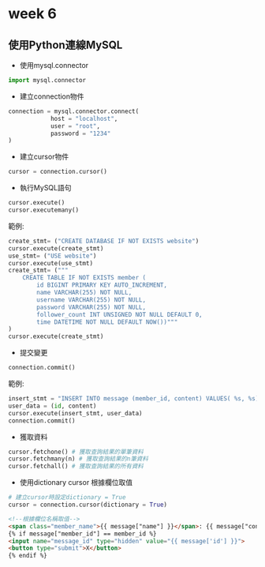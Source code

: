 # week 6
## 使用Python連線MySQL
*  使用mysql.connector
```python
import mysql.connector
```
*  建立connection物件
```python
connection = mysql.connector.connect(
            host = "localhost",
            user = "root",
            password = "1234"
)
```
*  建立cursor物件
```python
cursor = connection.cursor()
```
*  執行MySQL語句
```python
cursor.execute()
cursor.executemany()
```
範例:
```python
create_stmt= ("CREATE DATABASE IF NOT EXISTS website")
cursor.execute(create_stmt)
use_stmt= ("USE website")
cursor.execute(use_stmt)
create_stmt= ("""
    CREATE TABLE IF NOT EXISTS member (
        id BIGINT PRIMARY KEY AUTO_INCREMENT,
        name VARCHAR(255) NOT NULL,
        username VARCHAR(255) NOT NULL,    
        password VARCHAR(255) NOT NULL,    
        follower_count INT UNSIGNED NOT NULL DEFAULT 0,    
        time DATETIME NOT NULL DEFAULT NOW())"""
)
cursor.execute(create_stmt)
```
*  提交變更
```python
connection.commit()
```
範例:
```python
insert_stmt = "INSERT INTO message (member_id, content) VALUES( %s, %s);"
user_data = (id, content)
cursor.execute(insert_stmt, user_data)
connection.commit()
```
*  獲取資料
```python
cursor.fetchone() # 獲取查詢結果的單筆資料
cursor.fetchmany(n) # 獲取查詢結果的n筆資料
cursor.fetchall() # 獲取查詢結果的所有資料
```
*  使用dictionary cursor 根據欄位取值
```python
# 建立cursor時設定dictionary = True
cursor = connection.cursor(dictionary = True)
```
```html
<!--根據欄位名稱取值-->
<span class="member_name">{{ message["name"] }}</span>: {{ message["content"] }} 
{% if message["member_id"] == member_id %}
<input name="message_id" type="hidden" value="{{ message['id'] }}">
<button type="submit">X</button>
{% endif %}
```
